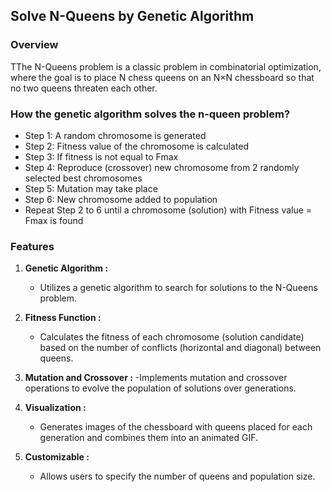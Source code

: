 ## Solve N-Queens by Genetic Algorithm

### Overview
TThe N-Queens problem is a classic problem in combinatorial optimization, where the goal is to place N chess queens on an N×N chessboard so that no two queens threaten each other.

### How the genetic algorithm solves the n-queen problem?
- Step 1: A random chromosome is generated
- Step 2: Fitness value of the chromosome is calculated
- Step 3: If fitness is not equal to Fmax
- Step 4: Reproduce (crossover) new chromosome from 2 randomly selected best chromosomes
- Step 5: Mutation may take place
- Step 6: New chromosome added to population
- Repeat Step 2 to 6 until a chromosome (solution) with Fitness value = Fmax is found

### Features

1. **Genetic Algorithm :**
   - Utilizes a genetic algorithm to search for solutions to the N-Queens problem.

2. **Fitness Function :**
   - Calculates the fitness of each chromosome (solution candidate) based on the number of conflicts (horizontal and diagonal) between queens.

3. **Mutation and Crossover :**
   -Implements mutation and crossover operations to evolve the population of solutions over generations.
   
5. **Visualization :**
   - Generates images of the chessboard with queens placed for each generation and combines them into an animated GIF.

6. **Customizable :**
   - Allows users to specify the number of queens and population size.
